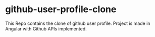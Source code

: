 # github-user-profile-clone
This Repo contains the clone of github user profile.
Project is made in Angular with Github APIs implemented.
